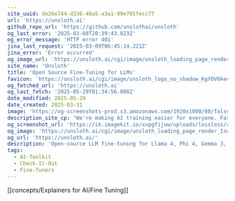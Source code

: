 ```yaml
---
site_uuid: de26e744-d336-46a5-a3a1-99e701fecc77
url: 'https://unsloth.ai'
github_repo_url: 'https://github.com/unslothai/unsloth'
og_last_error: '2025-03-08T20:39:43.823Z'
og_error_message: 'HTTP error 401'
jina_last_request: '2025-03-09T06:45:14.221Z'
jina_error: 'Error occurred'
og_image_url: 'https://unsloth.ai/cgi/image/unsloth_loading_page_render_IswSIHyKOTf-9L-SSjPML.png?format=raw'
site_name: 'Unsloth'
title: 'Open Source Fine-Tuning for LLMs'
favicon: 'https://unsloth.ai/cgi/image/unsloth_logo_no_shadow_KgfOV6keeBZnffQsKUny3.png?width=144&quality=100&height=144&fit=pad&format=auto'
og_fetched_url: 'https://unsloth.ai'
og_last_fetch: '2025-05-29T01:34:56.088Z'
date_modified: 2025-05-29
date_created: 2025-03-31
image: 'https://og-screenshots-prod.s3.amazonaws.com/1920x1080/80/false/86f3cca8ea27396086b1ecb92093bedc8ba6d6857fdfa1ae14484d50f8aa41d0.jpeg'
description_site_cp: "We're making AI training easier for everyone. Faster hardware is getting harder to make. Armed with our maths and coding expertise, we specialize in optimizing AI and ML workloads."
og_screenshot_url: 'https://ik.imagekit.io/xvpgfijuw/uploads/lossless/screenshots/20250529_Unsloth_og_screenshot.jpeg'
og_image: 'https://unsloth.ai/cgi/image/unsloth_loading_page_render_IswSIHyKOTf-9L-SSjPML.png?format=raw'
og_url: 'https://unsloth.ai/'
description: 'Open-source LLM fine-tuning for Llama 4, Phi 4, Gemma 3, Mistral and more! Beginner friendly. Get faster with Unsloth.'
tags:
  - AI-Toolkit
  - Check-It-Out
  - Fine-Tuners
---
```


[[concepts/Explainers for AI/Fine Tuning]]